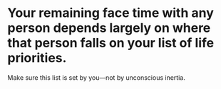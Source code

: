 # Your remaining face time with any person depends largely on where that person falls on your list of life priorities. 
Make sure this list is set by you—not by unconscious inertia.

<!-- #p2 -->

<!-- {BearID:C08DA4ED-E5A4-44CF-9F56-E583AD010FDE-4755-000002DDBD8842F6} -->
